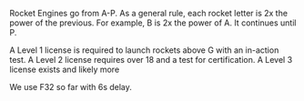 Rocket Engines go from A-P.
As a general rule, each rocket letter is 2x the power of the previous. For example, B is 2x the power of A. It continues until P.

A Level 1 license is required to launch rockets above G with an in-action test.
A Level 2 license requires over 18 and a test for certification.
A Level 3 license exists and likely more

We use F32 so far with 6s delay.